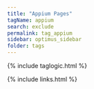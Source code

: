 ```yaml
---
title: "Appium Pages"
tagName: appium
search: exclude
permalink: tag_appium
sidebar: optimus_sidebar
folder: tags
---
```

{% include taglogic.html %}

{% include links.html %}
